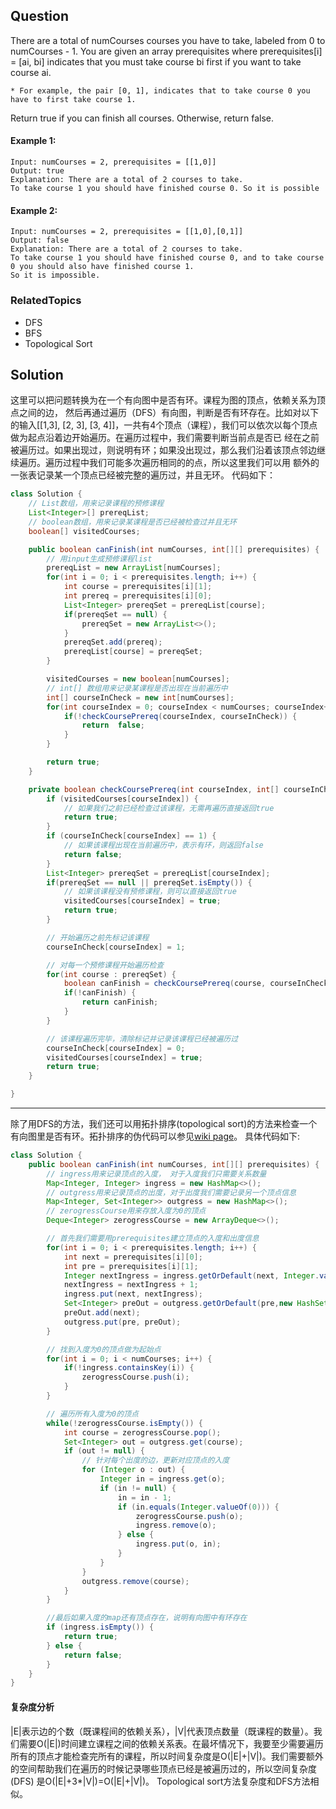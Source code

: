 ## Question

There are a total of numCourses courses you have to take, labeled from 0 to numCourses - 1. You are given an array 
prerequisites where prerequisites[i] = [ai, bi] indicates that you must take course bi first if you want to 
take course ai.    

    * For example, the pair [0, 1], indicates that to take course 0 you have to first take course 1.

Return true if you can finish all courses. Otherwise, return false.

#### Example 1: 
```text
Input: numCourses = 2, prerequisites = [[1,0]]
Output: true
Explanation: There are a total of 2 courses to take. 
To take course 1 you should have finished course 0. So it is possible
```

#### Example 2: 
```text
Input: numCourses = 2, prerequisites = [[1,0],[0,1]]
Output: false
Explanation: There are a total of 2 courses to take. 
To take course 1 you should have finished course 0, and to take course 0 you should also have finished course 1. 
So it is impossible.
```

### RelatedTopics

* DFS
* BFS
* Topological Sort

## Solution

这里可以把问题转换为在一个有向图中是否有环。课程为图的顶点，依赖关系为顶点之间的边， 然后再通过遍历（DFS）有向图，判断是否有环存在。比如对以下
的输入[[1,3], [2, 3], [3, 4]]，一共有4个顶点（课程），我们可以依次以每个顶点做为起点沿着边开始遍历。在遍历过程中，我们需要判断当前点是否已
经在之前被遍历过。如果出现过，则说明有环；如果没出现过，那么我们沿着该顶点邻边继续遍历。遍历过程中我们可能多次遍历相同的的点，所以这里我们可以用
额外的一张表记录某一个顶点已经被完整的遍历过，并且无环。 代码如下： 
```java
class Solution {
    // List数组，用来记录课程的预修课程
    List<Integer>[] prereqList;
    // boolean数组，用来记录某课程是否已经被检查过并且无环
    boolean[] visitedCourses;

    public boolean canFinish(int numCourses, int[][] prerequisites) {
        // 用input生成预修课程list
        prereqList = new ArrayList[numCourses];
        for(int i = 0; i < prerequisites.length; i++) {
            int course = prerequisites[i][1];
            int prereq = prerequisites[i][0];
            List<Integer> prereqSet = prereqList[course];
            if(prereqSet == null) {
                prereqSet = new ArrayList<>();
            }
            prereqSet.add(prereq);
            prereqList[course] = prereqSet;
        }

        visitedCourses = new boolean[numCourses];
        // int[] 数组用来记录某课程是否出现在当前遍历中
        int[] courseInCheck = new int[numCourses];
        for(int courseIndex = 0; courseIndex < numCourses; courseIndex++) {
            if(!checkCoursePrereq(courseIndex, courseInCheck)) {
                return  false;
            }
        }

        return true;
    }

    private boolean checkCoursePrereq(int courseIndex, int[] courseInCheck) {
        if (visitedCourses[courseIndex]) {
            // 如果我们之前已经检查过该课程，无需再遍历直接返回true
            return true;
        }
        if (courseInCheck[courseIndex] == 1) {
            // 如果该课程出现在当前遍历中，表示有环，则返回false
            return false;
        }
        List<Integer> prereqSet = prereqList[courseIndex];
        if(prereqSet == null || prereqSet.isEmpty()) {
            // 如果该课程没有预修课程，则可以直接返回true
            visitedCourses[courseIndex] = true;
            return true;
        }

        // 开始遍历之前先标记该课程
        courseInCheck[courseIndex] = 1;

        // 对每一个预修课程开始遍历检查
        for(int course : prereqSet) {
            boolean canFinish = checkCoursePrereq(course, courseInCheck);
            if(!canFinish) {
                return canFinish;
            }
        }

        // 该课程遍历完毕，清除标记并记录该课程已经被遍历过
        courseInCheck[courseIndex] = 0;
        visitedCourses[courseIndex] = true;
        return true;
    }

}
```

----    
除了用DFS的方法，我们还可以用拓扑排序(topological sort)的方法来检查一个有向图里是否有环。拓扑排序的伪代码可以参见[wiki page](https://en.wikipedia.org/wiki/Topological_sorting)。
具体代码如下:
```java
class Solution {
    public boolean canFinish(int numCourses, int[][] prerequisites) {
        // ingress用来记录顶点的入度， 对于入度我们只需要关系数量
        Map<Integer, Integer> ingress = new HashMap<>();
        // outgress用来记录顶点的出度，对于出度我们需要记录另一个顶点信息
        Map<Integer, Set<Integer>> outgress = new HashMap<>();
        // zerogressCourse用来存放入度为0的顶点
        Deque<Integer> zerogressCourse = new ArrayDeque<>();

        // 首先我们需要用prerequisites建立顶点的入度和出度信息
        for(int i = 0; i < prerequisites.length; i++) {
            int next = prerequisites[i][0];
            int pre = prerequisites[i][1];
            Integer nextIngress = ingress.getOrDefault(next, Integer.valueOf(0));
            nextIngress = nextIngress + 1;
            ingress.put(next, nextIngress);
            Set<Integer> preOut = outgress.getOrDefault(pre,new HashSet<>());
            preOut.add(next);
            outgress.put(pre, preOut);
        }

        // 找到入度为0的顶点做为起始点
        for(int i = 0; i < numCourses; i++) {
            if(!ingress.containsKey(i)) {
                zerogressCourse.push(i);
            }
        }

        // 遍历所有入度为0的顶点
        while(!zerogressCourse.isEmpty()) {
            int course = zerogressCourse.pop();
            Set<Integer> out = outgress.get(course);
            if (out != null) {
                // 针对每个出度的边，更新对应顶点的入度
                for (Integer o : out) {
                    Integer in = ingress.get(o);
                    if (in != null) {
                        in = in - 1;
                        if (in.equals(Integer.valueOf(0))) {
                            zerogressCourse.push(o);
                            ingress.remove(o);
                        } else {
                            ingress.put(o, in);
                        }
                    }
                }
                outgress.remove(course);
            }
        }

        //最后如果入度的map还有顶点存在，说明有向图中有环存在
        if (ingress.isEmpty()) {
            return true;
        } else {
            return false;
        }
    }
}
```
#### 复杂度分析
|E|表示边的个数（既课程间的依赖关系），|V|代表顶点数量（既课程的数量）。我们需要O(|E|)时间建立课程之间的依赖关系表。在最坏情况下，我要至少需要遍历
所有的顶点才能检查完所有的课程，所以时间复杂度是O(|E|+|V|)。我们需要额外的空间帮助我们在遍历的时候记录哪些顶点已经是被遍历过的，所以空间复杂度(DFS)
是O(|E|+3*|V|)=O(|E|+|V|)。 Topological sort方法复杂度和DFS方法相似。


